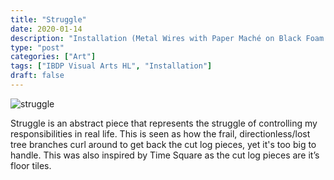 ```yaml
---
title: "Struggle"
date: 2020-01-14
description: "Installation (Metal Wires with Paper Maché on Black Foam Board); 44(W) x 47.5(H) x 30(D) cm"
type: "post"
categories: ["Art"]
tags: ["IBDP Visual Arts HL", "Installation"]
draft: false
---
```


![struggle](/images/post/struggle.png)

Struggle is an abstract piece that represents the struggle of controlling my responsibilities in real life. This is seen as how the frail, directionless/lost tree branches curl around to get back the cut log pieces, yet it's too big to handle. This was also inspired by Time Square as the cut log pieces are it’s floor tiles.
